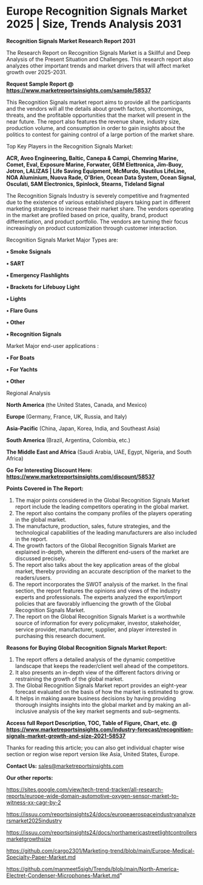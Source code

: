 # Europe Recognition Signals Market 2025 | Size, Trends Analysis 2031

<strong>Recognition Signals Market Research Report 2031</strong>

The Research Report on Recognition Signals Market is a Skillful and Deep Analysis of the Present Situation and Challenges. This research report also analyzes other important trends and market drivers that will affect market growth over 2025-2031.

<strong>Request Sample Report @ <a href=https://www.marketreportsinsights.com/sample/58537>https://www.marketreportsinsights.com/sample/58537</a></strong>

This Recognition Signals market report aims to provide all the participants and the vendors will all the details about growth factors, shortcomings, threats, and the profitable opportunities that the market will present in the near future. The report also features the revenue share, industry size, production volume, and consumption in order to gain insights about the politics to contest for gaining control of a large portion of the market share.

Top Key Players in the Recognition Signals Market:

<strong>ACR, Aveo Engineering, Baltic, Canepa & Campi, Chemring Marine, Comet, Eval, Exposure Marine, Forwater, GEM Elettronica, Jim-Buoy, Jotron, LALIZAS | Life Saving Equipment, McMurdo, Nautilus LifeLine, NOA Aluminium, Nuova Rade, O&#39;Brien, Ocean Data System, Ocean Signal, Osculati, SAM Electronics, Spinlock, Stearns, Tideland Signal</strong>

The Recognition Signals Industry is severely competitive and fragmented due to the existence of various established players taking part in different marketing strategies to increase their market share. The vendors operating in the market are profiled based on price, quality, brand, product differentiation, and product portfolio. The vendors are turning their focus increasingly on product customization through customer interaction.

Recognition Signals Market Major Types are:

<strong>• Smoke Ssignals

• SART

• Emergency Flashlights

• Brackets for Lifebuoy Light

• Lights

• Flare Guns

• Other

• Recognition Signals</strong>

Market Major end-user applications :

<strong>• For Boats

• For Yachts

• Other</strong>

Regional Analysis

</u><strong><b>North America</b></strong> (the United States, Canada, and Mexico)

<strong><b>Europe </b></strong>(Germany, France, UK, Russia, and Italy)

<strong><b>Asia-Pacific</b></strong> (China, Japan, Korea, India, and Southeast Asia)

<strong><b>South America</b></strong> (Brazil, Argentina, Colombia, etc.)

<strong><b>The Middle East and Africa</b></strong> (Saudi Arabia, UAE, Egypt, Nigeria, and South Africa)

<strong>Go For Interesting Discount Here: <a href=https://www.marketreportsinsights.com/discount/58537>https://www.marketreportsinsights.com/discount/58537</a></strong>

<strong>Points Covered in The Report:</strong>
<ol>
  <li>The major points considered in the Global Recognition Signals Market report include the leading competitors operating in the global market.</li>
  <li>The report also contains the company profiles of the players operating in the global market.</li>
  <li>The manufacture, production, sales, future strategies, and the technological capabilities of the leading manufacturers are also included in the report.</li>
  <li>The growth factors of the Global Recognition Signals Market are explained in-depth, wherein the different end-users of the market are discussed precisely.</li>
  <li>The report also talks about the key application areas of the global market, thereby providing an accurate description of the market to the readers/users.</li>
  <li>The report incorporates the SWOT analysis of the market. In the final section, the report features the opinions and views of the industry experts and professionals. The experts analyzed the export/import policies that are favorably influencing the growth of the Global Recognition Signals Market.</li>
  <li>The report on the Global Recognition Signals Market is a worthwhile source of information for every policymaker, investor, stakeholder, service provider, manufacturer, supplier, and player interested in purchasing this research document.</li>
</ol>
<strong>Reasons for Buying Global Recognition Signals Market Report:</strong>

<ol>
  <li>The report offers a detailed analysis of the dynamic competitive landscape that keeps the reader/client well ahead of the competitors.</li>
  <li>It also presents an in-depth view of the different factors driving or restraining the growth of the global market.</li>
  <li>The Global Recognition Signals Market report provides an eight-year forecast evaluated on the basis of how the market is estimated to grow.</li>
  <li>It helps in making aware business decisions by having providing thorough insights insights into the global market and by making an all-inclusive analysis of the key market segments and sub-segments.</li>
</ol>
<strong>Access full Report Description, TOC, Table of Figure, Chart, etc. @ <a href=https://www.marketreportsinsights.com/industry-forecast/recognition-signals-market-growth-and-size-2021-58537>https://www.marketreportsinsights.com/industry-forecast/recognition-signals-market-growth-and-size-2021-58537</a></strong>


Thanks for reading this article; you can also get individual chapter wise section or region wise report version like Asia, United States, Europe.

<strong>Contact Us:</strong>
sales@marketreportsinsights.com

<strong>Our other reports:</strong>

<a href=https://sites.google.com/view/tech-trend-tracker/all-research-reports/europe-wide-domain-automotive-oxygen-sensor-market-to-witness-xx-cagr-by-2>https://sites.google.com/view/tech-trend-tracker/all-research-reports/europe-wide-domain-automotive-oxygen-sensor-market-to-witness-xx-cagr-by-2</a>

<a href=https://issuu.com/reportsinsights24/docs/europeaerospaceindustryanalyzersmarket2025industry>https://issuu.com/reportsinsights24/docs/europeaerospaceindustryanalyzersmarket2025industry</a>

<a href=https://issuu.com/reportsinsights24/docs/northamericastreetlightcontrollersmarketgrowthsize>https://issuu.com/reportsinsights24/docs/northamericastreetlightcontrollersmarketgrowthsize</a>

<a href=https://github.com/cargo2301/Marketing-trend/blob/main/Europe-Medical-Specialty-Paper-Market.md>https://github.com/cargo2301/Marketing-trend/blob/main/Europe-Medical-Specialty-Paper-Market.md</a>

<a href=https://github.com/manmeet5sigh/Trends/blob/main/North-America-Electret-Condenser-Microphones-Market.md>https://github.com/manmeet5sigh/Trends/blob/main/North-America-Electret-Condenser-Microphones-Market.md</a>"
